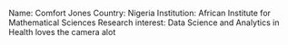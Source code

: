 Name: Comfort Jones
Country: Nigeria
Institution: African Institute for Mathematical Sciences
Research interest: Data Science and Analytics in Health loves the camera alot
